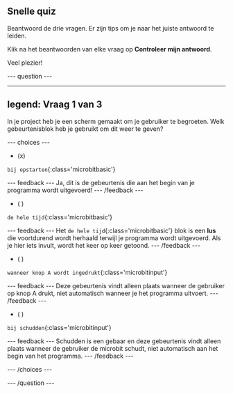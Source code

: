 ## Snelle quiz

Beantwoord de drie vragen. Er zijn tips om je naar het juiste antwoord te leiden.

Klik na het beantwoorden van elke vraag op **Controleer mijn antwoord**.

Veel plezier!

\--- question ---

***

## legend: Vraag 1 van 3

In je project heb je een scherm gemaakt om je gebruiker te begroeten. Welk gebeurtenisblok heb je gebruikt om dit weer te geven?

\--- choices ---

- (x)

`bij opstarten`{:class='microbitbasic'}

\--- feedback ---
Ja, dit is de gebeurtenis die aan het begin van je programma wordt uitgevoerd!
\--- /feedback ---

- ( )

`de hele tijd`{:class='microbitbasic'}

\--- feedback ---
Het `de hele tijd`{:class='microbitbasic'} blok is een **lus** die voortdurend wordt herhaald terwijl je programma wordt uitgevoerd. Als je hier iets invult, wordt het keer op keer getoond.
\--- /feedback ---

- ( )

`wanneer knop A wordt ingedrukt`{:class='microbitinput'}

\--- feedback ---
Deze gebeurtenis vindt alleen plaats wanneer de gebruiker op knop A drukt, niet automatisch wanneer je het programma uitvoert.
\--- /feedback ---

- ( )

`bij schudden`{:class='microbitinput'}

\--- feedback ---
Schudden is een gebaar en deze gebeurtenis vindt alleen plaats wanneer de gebruiker de microbit schudt, niet automatisch aan het begin van het programma.
\--- /feedback ---

\--- /choices ---

\--- /question ---
